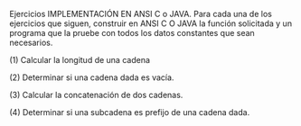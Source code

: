 Ejercicios IMPLEMENTACIÓN EN ANSI C o JAVA. Para cada una de los
ejercicios que siguen, construir en ANSI C O JAVA la función solicitada y un
programa que la pruebe con todos los datos constantes que sean necesarios.

(1) Calcular la longitud de una cadena

(2) Determinar si una cadena dada es vacía.

(3) Calcular la concatenación de dos cadenas.

(4) Determinar si una subcadena es prefijo de una cadena dada.